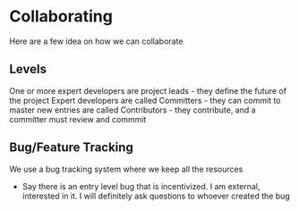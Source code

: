 # Collaborating

Here are a few idea on how we can collaborate

## Levels
One or more expert developers are project leads - they define the future of the project
Expert developers are called Committers - they can commit to master
new entries are called Contributors - they contribute, and a committer must review and commmit

## Bug/Feature Tracking

We use a bug tracking system where we keep all the resources

* Say there is an entry level bug that is incentivized. I am external, interested in it. I will definitely ask questions to whoever created the bug
